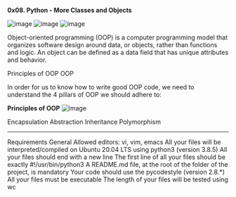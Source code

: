 **0x08. Python - More Classes and Objects**




![image](https://github.com/Michafolab/alx-higher_level_programming/assets/117805721/224165c6-f8f3-4b5b-bb2a-b8463101e922) ![image](https://github.com/Michafolab/alx-higher_level_programming/assets/117805721/8e5ecf11-ad68-423c-bbb5-a7fba83006b8) ![image](https://github.com/Michafolab/alx-higher_level_programming/assets/117805721/e1e39db1-8765-45d8-a2c1-e25a9bca8cfc)


Object-oriented programming (OOP) is a computer programming model that organizes software design around data, or objects, rather than functions and logic. An object can be defined as a data field that has unique attributes and behavior.

Principles of OOP
OOP

In order for us to know how to write good OOP code, we need to understand the 4 pillars of OOP we should adhere to:

**Principles of OOP**
![image](https://github.com/Michafolab/alx-higher_level_programming/assets/117805721/fab918b2-3966-4e7a-814b-3d990874d36a)


Encapsulation
Abstraction
Inheritance
Polymorphism


*******************************************************************************************************************************************

Requirements
General
Allowed editors: vi, vim, emacs
All your files will be interpreted/compiled on Ubuntu 20.04 LTS using python3 (version 3.8.5)
All your files should end with a new line
The first line of all your files should be exactly #!/usr/bin/python3
A README.md file, at the root of the folder of the project, is mandatory
Your code should use the pycodestyle (version 2.8.*)
All your files must be executable
The length of your files will be tested using wc
